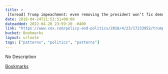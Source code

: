 ```yaml
---
title: > 
 [toread] Trump impeachment: even removing the president won’t fix democracy - Vox
date: 2018-04-24T21:53:51+00:00
dateadded: 2022-04-20 23:59:20 -0400
link: "https://www.vox.com/policy-and-politics/2018/4/23/17233952/trump-democracy-decay-decline-coup-war-collapse-impeachment"
bucket: Bookmarks
layout: urlnote
tags: ["patterns", "politics", "patterns"]
--- 
```

No Description
 <!-- end excerpt --> 
<div class='bucket'><a class='internal-link' href='/buckets/bookmarks'>Bookmarks</a></div> 
